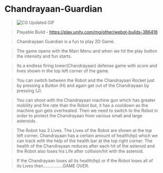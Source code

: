 # Chandrayaan-Guardian

>![CG Updated GIF](https://github.com/Sushant262/Chandrayaan-Guardian./assets/141551971/d51999b9-04bb-4653-b5f4-7f8dbdadb6ab) 

>Playable Build - https://play.unity.com/mg/other/webgl-builds-386416


>Chandrayaan Guardian is a fun to play 2D Game.

>The game opens with the Main Menu and when we hit the play button the intensity and fun starts.

>Its a endless firing tower(Chandrayaan) defense game with score and lives shown in the top left corner of the game.

>You can  switch between the Robot and the Chandrayaan Rocket just by pressing a Button (H) and again get out of the Chandrayaan by pressing (J).

>You can shoot with the Chandrayaan machine gun which has greater mobility and fire rate than the Robot but, it has a cooldown as the machine gun gets overheated.
>Then we need to switch to the Robot in order to protect the Chandrayaan from various small and large asteroids.

>The Robot has 3 Lives. The Lives of the Robot are shown at the top left corner.
>Chandrayaan has a certain amount of health(hp) which we can track with the help of the health bar at the top right corner.
>The health of the Chandrayaan reduces after each hit of the asteroid and the Robot also loses his Life after collision/hit with the asteroid.

>If the Chandrayaan loses all its health(hp) or if the Robot loses all of its Lives then................GAME OVER.







 
